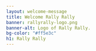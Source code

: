 ```yaml
---
layout: welcome-message
title: Welcome Rally Rally
banner: rallyrally-logo.png
banner-alt: Logo of Rally Rally.
bg-color: "#ff5e3c"
h1: Rally Rally
---
```


